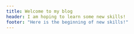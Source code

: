 ```yaml
---
title: Welcome to my blog
header: I am hoping to learn some new skills!
footer: "Here is the beginning of new skills!"
---
```

